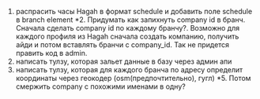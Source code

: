 1. распрасить часы Hagah в формат schedule и добавить поле schedule в branch element
*2. Придумать как запихнуть company id в бранч. Сначала сделать company id по каждому бранчу?.
    Возможно для каждого профиля из Hagah сначала создать компанию, получить айди и потом вставлять бранчи с company_id.
    Так не придется править код в admin.
3. написать тулзу, которая зальет данные в базу через админ апи
4. написать тулзу, которая для каждого бранча по адресу определит координаты через геокодер (osm(предпочтительно), гугл)
*5. Потом смержить company с похожими именами в одну?